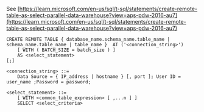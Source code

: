 See [https://learn.microsoft.com/en-us/sql/t-sql/statements/create-remote-table-as-select-parallel-data-warehouse?view=aps-pdw-2016-au7](https://learn.microsoft.com/en-us/sql/t-sql/statements/create-remote-table-as-select-parallel-data-warehouse?view=aps-pdw-2016-au7)
```
CREATE REMOTE TABLE { database_name.schema_name.table_name | schema_name.table_name | table_name }  AT ('<connection_string>')  
    [ WITH ( BATCH_SIZE = batch_size ) ]  
    AS <select_statement>  
[;]  
  
<connection_string> ::=   
    Data Source = { IP_address | hostname } [, port ]; User ID = user_name ;Password = password;  
  
<select_statement> ::=  
    [ WITH <common_table_expression> [ ,...n ] ]  
    SELECT <select_criteria>
```
